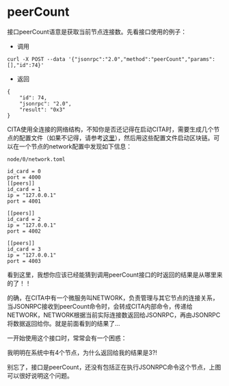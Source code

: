# peerCount

接口peerCount语意是获取当前节点连接数。先看接口使用的例子：
- 调用

```
curl -X POST --data '{"jsonrpc":"2.0","method":"peerCount","params":[],"id":74}'
```

- 返回

```
{
    "id": 74,
    "jsonrpc": "2.0",
    "result": "0x3"
}
```

CITA使用全连接的网络结构，不知你是否还记得在启动CITA时，需要生成几个节点的配置文件（如果不记得，请参考[这里](https://docs.nervos.org/cita/#/chain/config_tool)），然后用这些配置文件启动区块链。可以在一个节点的network配置中发现如下信息：

`node/0/network.toml`
```
id_card = 0
port = 4000
[[peers]]
id_card = 1
ip = "127.0.0.1"
port = 4001

[[peers]]
id_card = 2
ip = "127.0.0.1"
port = 4002

[[peers]]
id_card = 3
ip = "127.0.0.1"
port = 4003
```

看到这里，我想你应该已经能猜到调用peerCount接口的时返回的结果是从哪里来的了！！

的确，在CITA中有一个微服务叫NETWORK，负责管理与其它节点的连接关系，当JSONRPC接收到peerCount命令时，会转成CITA内部命令，传递给NETWORK，NETWORK根据当前实际连接数返回给JSONRPC，再由JSONRPC将数据返回给你。就是前面看到的结果了...

一开始使用这个接口时，常常会有一个困惑：

我明明在系统中有4个节点，为什么返回给我的结果是3?!

别忘了，接口是peerCount，还没有包括正在执行JSONRPC命令这个节点，上图可以很好说明这个问题。
